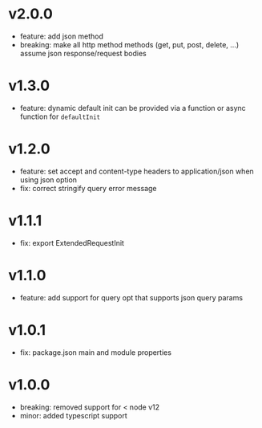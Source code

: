 # v2.0.0

- feature: add json method
- breaking: make all http method methods (get, put, post, delete, ...) assume json response/request bodies

# v1.3.0

- feature: dynamic default init can be provided via a function or async function for `defaultInit`

# v1.2.0

- feature: set accept and content-type headers to application/json when using json option
- fix: correct stringify query error message

# v1.1.1

- fix: export ExtendedRequestInit

# v1.1.0

- feature: add support for query opt that supports json query params

# v1.0.1

- fix: package.json main and module properties

# v1.0.0

- breaking: removed support for < node v12
- minor: added typescript support
